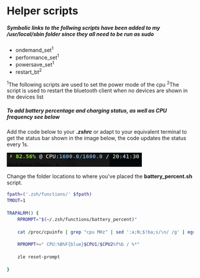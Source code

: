 # Helper scripts

##### Symbolic links to the follwing scripts have been added to my */usr/local/sbin* folder since they all need to be run as *sudo*
  * ondemand_set<sup>1</sup>
  * performance_set<sup>1</sup>
  * powersave_set<sup>1</sup>
  * restart_bt<sup>2</sup>

<sup>1</sup>The following scripts are used to set the power mode of the cpu
<sup>2</sup>The script is used to restart the bluetooth client when no devices are shown in the devices list

##### To add battery percentage and charging status, as well as CPU frequency see below
Add the code below to your **_.zshrc_** or adapt to your equivalent terminal to get the status bar shown in the image below, the code updates the status every 1s.

![alt text](https://github.com/clu83/helper-scripts/blob/master/command_line_charge_status.png "terminal with cpu/battery status")

Change the folder locations to where you've placed the **battery_percent.sh** script.


```bash
fpath=('.zsh/functions/' $fpath)
TMOUT=1

TRAPALRM() {
	RPROMPT="$(~/.zsh/functions/battery_percent)"

	cat /proc/cpuinfo | grep "cpu MHz" | sed ':a;N;$!ba;s/\n/ /g' | egrep -o '[[:digit:]]{1,4}\.[0]{1}' | sed ':a;N;$!ba;s/\n/ /g' | read CPU1 CPU2

	RPROMPT+=" CPU:%B%F{blue}$CPU1/$CPU2%f%b / %*"
	
	zle reset-prompt

}
```
